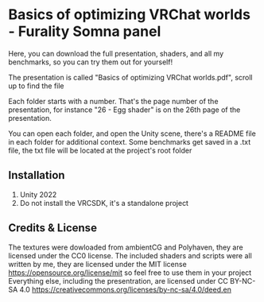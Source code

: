 # Basics of optimizing VRChat worlds - Furality Somna panel

Here, you can download the full presentation, shaders, and all my benchmarks, so you can try them out for yourself!

The presentation is called "Basics of optimizing VRChat worlds.pdf", scroll up to find the file

Each folder starts with a number. That's the page number of the presentation, for instance "26 - Egg shader" is on the 26th page of the presentation.

You can open each folder, and open the Unity scene, there's a README file in each folder for additional context. Some benchmarks get saved in a .txt file, the txt file will be located at the project's root folder

## Installation

1) Unity 2022
2) Do not install the VRCSDK, it's a standalone project

## Credits & License

The textures were dowloaded from ambientCG and Polyhaven, they are licensed under the CC0 license.
The included shaders and scripts were all written by me, they are licensed under the MIT license https://opensource.org/license/mit so feel free to use them in your project
Everything else, including the presentration, are licensed under CC BY-NC-SA 4.0 https://creativecommons.org/licenses/by-nc-sa/4.0/deed.en
